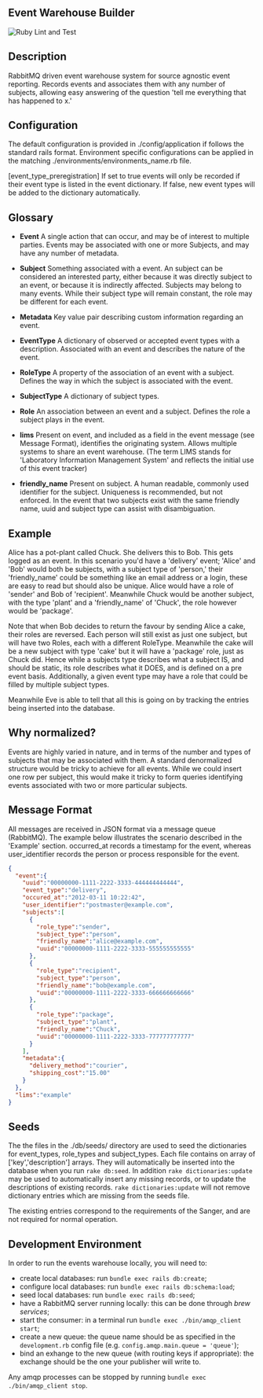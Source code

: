 Event Warehouse Builder
-------------------------
![Ruby Lint and Test](https://github.com/sanger/event_warehouse/workflows/Ruby%20Lint%20and%20Test/badge.svg)

Description
-----------
RabbitMQ driven event warehouse system for source agnostic event reporting. Records events and associates them with any number of subjects, allowing easy answering of the question 'tell me everything that has happened to x.'

Configuration
-------------
The default configuration is provided in ./config/application if follows the standard rails format. Environment specific configurations can be applied in the matching ./environments/environments_name.rb file.

[event_type_preregistration] If set to true events will only be recorded if their event type is listed in the event dictionary. If false, new event types will be added to the dictionary automatically.

Glossary
--------

- **Event** A single action that can occur, and may be of interest to multiple parties. Events may be associated with one or more Subjects, and may have any number of metadata.
- **Subject** Something associated with a event. An subject can be considered an interested party, either because it was directly subject to an event, or because it is indirectly affected. Subjects may belong to many events. While their subject type will remain constant, the role may be different for each event.
- **Metadata** Key value pair describing custom information regarding an event.

- **EventType** A dictionary of observed or accepted event types with a description. Associated with an event and describes the nature of the event.
- **RoleType** A property of the association of an event with a subject. Defines the way in which the subject is associated with the event.
- **SubjectType** A dictionary of subject types.

- **Role** An association between an event and a subject. Defines the role a subject plays in the event.

- **lims** Present on event, and included as a field in the event message (see Message Format), identifies the originating system. Allows multiple systems to share an event warehouse. (The term LIMS stands for 'Laboratory Information Management System' and reflects the initial use of this event tracker)
- **friendly_name** Present on subject. A human readable, commonly used identifier for the subject. Uniqueness is recommended, but not enforced. In the event that two subjects exist with the same friendly name, uuid and subject type can assist with disambiguation.

Example
-------

Alice has a pot-plant called Chuck. She delivers this to Bob. This gets logged as an event. In this scenario you'd have a 'delivery' event; 'Alice' and 'Bob' would both be subjects, with a subject type of 'person,' their 'friendly_name' could be something like an email address or a login, these are easy to read but should also be unique. Alice would have a role of 'sender' and Bob of 'recipient'. Meanwhile Chuck would be another subject, with the type 'plant' and a 'friendly_name' of 'Chuck', the role however would be 'package'.

Note that when Bob decides to return the favour by sending Alice a cake, their roles are reversed. Each person will still exist as just one subject, but will have two Roles, each with a different RoleType. Meanwhile the cake will be a new subject with type 'cake' but it will have a 'package' role, just as Chuck did. Hence while a subjects type describes what a subject IS, and should be static, its role describes what it DOES, and is defined on a pre event basis. Additionally, a given event type may have a role that could be filled by multiple subject types.

Meanwhile Eve is able to tell that all this is going on by tracking the entries being inserted into the database.

Why normalized?
---------------
Events are highly varied in nature, and in terms of the number and types of subjects that may be associated with them. A standard denormalized structure would be tricky to achieve for all events. While we could insert one row per subject, this would make it tricky to form queries identifying events associated with two or more particular subjects.

Message Format
--------------

All messages are received in JSON format via a message queue (RabbitMQ). The example below illustrates the scenario described in the 'Example' section. occurred_at records a timestamp for the event, whereas user_identifier records the person or process responsible for the event.

```json
{
  "event":{
    "uuid":"00000000-1111-2222-3333-444444444444",
    "event_type":"delivery",
    "occured_at":"2012-03-11 10:22:42",
    "user_identifier":"postmaster@example.com",
    "subjects":[
      {
        "role_type":"sender",
        "subject_type":"person",
        "friendly_name":"alice@example.com",
        "uuid":"00000000-1111-2222-3333-555555555555"
      },
      {
        "role_type":"recipient",
        "subject_type":"person",
        "friendly_name":"bob@example.com",
        "uuid":"00000000-1111-2222-3333-666666666666"
      },
      {
        "role_type":"package",
        "subject_type":"plant",
        "friendly_name":"Chuck",
        "uuid":"00000000-1111-2222-3333-777777777777"
      }
    ],
    "metadata":{
      "delivery_method":"courier",
      "shipping_cost":"15.00"
    }
  },
  "lims":"example"
}
```

Seeds
-----
The the files in the ./db/seeds/ directory are used to seed the dictionaries for event_types, role_types and subject_types. Each file contains on array of ['key','description'] arrays. They will automatically be inserted into the database when you run `rake db:seed`. In addition `rake dictionaries:update` may be used to automatically insert any missing records, or to update the descriptions of existing records. `rake dictionaries:update` will not remove dictionary entries which are missing from the seeds file.

The existing entries correspond to the requirements of the Sanger, and are not required for normal operation.

Development Environment
-----------------------
In order to run the events warehouse locally, you will need to:
- create local databases: run `bundle exec rails db:create`;
- configure local databases: run `bundle exec rails db:schema:load`;
- seed local databases: run `bundle exec rails db:seed`;
- have a RabbitMQ server running locally: this can be done through _brew services_;
- start the consumer: in a terminal run `bundle exec ./bin/amqp_client start`;
- create a new queue: the queue name should be as specified in the `development.rb` config file (e.g. `config.amqp.main.queue = 'queue'`);
- bind an exhange to the new queue (with routing keys if appropriate): the exchange should be the one your publisher will write to.

Any amqp processes can be stopped by running `bundle exec ./bin/amqp_client stop`.

